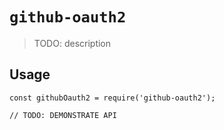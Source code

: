 # `github-oauth2`

> TODO: description

## Usage

```
const githubOauth2 = require('github-oauth2');

// TODO: DEMONSTRATE API
```
